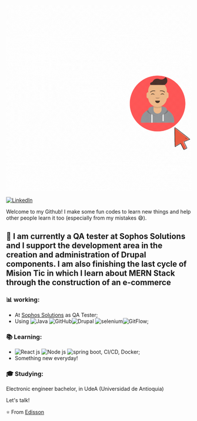 ![](https://github.com/edissonchamorroc/edissonchamorroc/blob/main/pic.gif)


<a href="https://www.linkedin.com/in/john-edisson-chamorro-coral-76ab74228/"><img alt="LinkedIn" src="https://img.shields.io/badge/LinkedIn-Edisson%20Chamorro-blue?style=flat&logo=linkedin"></a> 

Welcome to my Github! I make some fun codes to learn new things and help other people learn it too (especially from my mistakes :sweat_smile:).

##  :calendar: I am currently a QA tester at Sophos Solutions and I support the development area in the creation and administration of Drupal components. I am also finishing the last cycle of Mision Tic in which I learn about MERN Stack through the construction of an e-commerce


### :bar_chart: working:

 - At [Sophos Solutions](https://www.linkedin.com/search/results/all/?heroEntityKey=urn%3Ali%3Aorganization%3A834013&keywords=sophos%20solutions&origin=RICH_QUERY_TYPEAHEAD_HISTORY&position=0&searchId=73d56474-06bd-49ff-9b56-fd7a77d41599&sid=gzT) as QA Tester;
 - Using ![Java]() ![GitHub](https://img.shields.io/badge/-GitHub-181717?&logo=github)![Drupal]() ![selenium]()![GitFlow](https://img.shields.io/badge/-gitflow-05a698?&logo=git);
 
 ### :books: Learning:
 - ![React js]() ![Node js]() ![spring boot](), CI/CD, Docker;
 - Something new everyday! 

### :mortar_board: Studying:
Electronic engineer bachelor, in UdeA (Universidad de Antioquia) 

Let's talk! 

⭐️ From [Edisson]()
